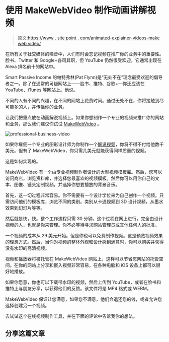 # 使用 MakeWebVideo 制作动画讲解视频

> 原文:[https://www . site point . com/animated-explainer-videos-make web video/](https://www.sitepoint.com/animated-explainer-videos-makewebvideo/)

在所有关于社交媒体的噪音中，人们有时会忘记视频在推广你的业务中的重要性。脸书、Twitter 和 Google+各司其职，但 YouTube 仍然很受欢迎。它通常出现在 Alexa 排名前十的网站中。

Smart Passive Income 的帕特弗林(Pat Flynn)是“无处不在”理念最受欢迎的倡导者之一。除了在通常的可疑网站上——脸书、推特、谷歌+—你还应该在 YouTube、iTunes 等网站上。他说。

不同的人有不同的兴趣，在不同的网站上花费时间。通过无处不在，你将接触到尽可能多的人，并传播你的业务。

让我们把重点放在动画解说视频上。如果你想制作一个专业的视频来推广你的网站和业务，那么我们建议你试试 [MakeWebVideo](http://www.makewebvideo.com/) 。

![professional-business-video](../Images/115cebf97323bbc4ee2ab68531f9b0cc.png)

如果你雇佣一个专业的图形设计师为你制作一个[解说视频](http://www.makewebvideo.com/en/explainervideo)，你将不得不付给他数千美元。但有了 MakeWebVideo，你只需几美元就能获得同样质量的视频。

这是如何实现的。

MakeWebVideo 有一个由专业视频制作者设计的大型视频模板库。然后，您可以访问商店，浏览资料库，并选择您最喜欢的视频模板。然后你可以用你自己的文本、图像、镜头定制视频，并选择你想要播放的背景音乐。

首先，这一切过程非常容易。你不需要有一个设计学位来为自己创作一个视频。只需访问他们的模板库，浏览不同的类别。类别从卡通视频到 3D 设计视频，从墨水效果到幻灯片等等。

然后就是快，快。整个工作流程只需 30 分钟。这个过程在网上进行，完全由设计视频的人，也就是你来管理。你不必等待寻求网站管理员或其他任何人的批准。

一个视频的成本从 29 美元开始。但是你也可以免费制作视频。这是预览视频效果的理想方式。然后，当你对视频的整体外观和设计感到满意时，你可以购买并获得没有水印的高清视频。

视频和播放器将被托管在 MakeWebVideo 网站上，这样可以节省您网站的托管空间。在你的网站上分享和嵌入视频非常容易，在各种电脑和 iOS 设备上都可以很好地播放。

如果你愿意，你也可以下载带水印的视频，然后上传到 YouTube，或者在脸书和推特上与朋友分享，以获得他们的反馈。该文件将是 MP4 格式或 WEBM。

MakeWebVideo 保证让您满意，如果您不满意，他们会退还您的钱，或者允许您选择创建另一个视频。

去试试这个在线视频制作工具，并在下面的评论中告诉我你的想法。

## 分享这篇文章